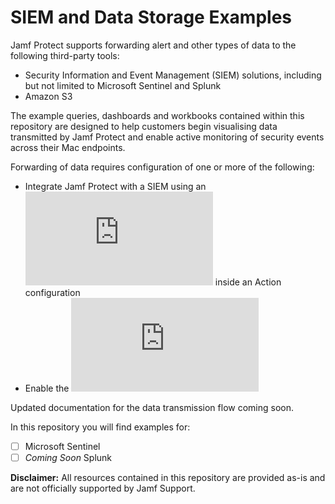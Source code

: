 # SIEM and Data Storage Examples

Jamf Protect supports forwarding alert and other types of data to the following third-party tools:
* Security Information and Event Management (SIEM) solutions, including but not limited to Microsoft Sentinel and Splunk
* Amazon S3

The example queries, dashboards and workbooks contained within this repository are designed to help customers begin visualising data transmitted by Jamf Protect and enable active monitoring of security events across their Mac endpoints.

Forwarding of data requires configuration of one or more of the following:
* Integrate Jamf Protect with a SIEM using an ![Alert Collection Endpoint](https://docs.jamf.com/jamf-protect/documentation/Splunk_Integration.html) inside an Action configuration
* Enable the ![Data Forwarding feature](https://docs.jamf.com/jamf-protect/documentation/Data_Forwarding_to_a_Third_Party_Storage_Solution.html)

Updated documentation for the data transmission flow coming soon.

In this repository you will find examples for:
- [ ] Microsoft Sentinel
- [ ] *Coming Soon* Splunk

**Disclaimer:** All resources contained in this repository are provided as-is and are not officially supported by Jamf Support.